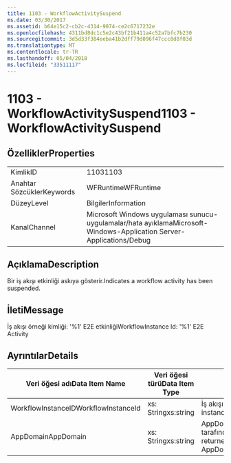 ```yaml
---
title: 1103 - WorkflowActivitySuspend
ms.date: 03/30/2017
ms.assetid: b64e15c2-cb2c-4314-9074-ce2c6717232e
ms.openlocfilehash: 4311bd8dc1c5e2c43bf21b411a4c52a7bfc7b230
ms.sourcegitcommit: 3d5d33f384eeba41b2dff79d096f47ccc8d8f03d
ms.translationtype: MT
ms.contentlocale: tr-TR
ms.lasthandoff: 05/04/2018
ms.locfileid: "33511117"
---
```

# <a name="1103---workflowactivitysuspend"></a><span data-ttu-id="26497-102">1103 - WorkflowActivitySuspend</span><span class="sxs-lookup"><span data-stu-id="26497-102">1103 - WorkflowActivitySuspend</span></span>
## <a name="properties"></a><span data-ttu-id="26497-103">Özellikler</span><span class="sxs-lookup"><span data-stu-id="26497-103">Properties</span></span>  
  
|||  
|-|-|  
|<span data-ttu-id="26497-104">Kimlik</span><span class="sxs-lookup"><span data-stu-id="26497-104">ID</span></span>|<span data-ttu-id="26497-105">1103</span><span class="sxs-lookup"><span data-stu-id="26497-105">1103</span></span>|  
|<span data-ttu-id="26497-106">Anahtar Sözcükler</span><span class="sxs-lookup"><span data-stu-id="26497-106">Keywords</span></span>|<span data-ttu-id="26497-107">WFRuntime</span><span class="sxs-lookup"><span data-stu-id="26497-107">WFRuntime</span></span>|  
|<span data-ttu-id="26497-108">Düzey</span><span class="sxs-lookup"><span data-stu-id="26497-108">Level</span></span>|<span data-ttu-id="26497-109">Bilgiler</span><span class="sxs-lookup"><span data-stu-id="26497-109">Information</span></span>|  
|<span data-ttu-id="26497-110">Kanal</span><span class="sxs-lookup"><span data-stu-id="26497-110">Channel</span></span>|<span data-ttu-id="26497-111">Microsoft Windows uygulaması sunucu-uygulamalar/hata ayıklama</span><span class="sxs-lookup"><span data-stu-id="26497-111">Microsoft-Windows-Application Server-Applications/Debug</span></span>|  
  
## <a name="description"></a><span data-ttu-id="26497-112">Açıklama</span><span class="sxs-lookup"><span data-stu-id="26497-112">Description</span></span>  
 <span data-ttu-id="26497-113">Bir iş akışı etkinliği askıya gösterir.</span><span class="sxs-lookup"><span data-stu-id="26497-113">Indicates a workflow activity has been suspended.</span></span>  
  
## <a name="message"></a><span data-ttu-id="26497-114">İleti</span><span class="sxs-lookup"><span data-stu-id="26497-114">Message</span></span>  
 <span data-ttu-id="26497-115">İş akışı örneği kimliği: '%1' E2E etkinliği</span><span class="sxs-lookup"><span data-stu-id="26497-115">WorkflowInstance Id: '%1' E2E Activity</span></span>  
  
## <a name="details"></a><span data-ttu-id="26497-116">Ayrıntılar</span><span class="sxs-lookup"><span data-stu-id="26497-116">Details</span></span>  
  
|<span data-ttu-id="26497-117">Veri öğesi adı</span><span class="sxs-lookup"><span data-stu-id="26497-117">Data Item Name</span></span>|<span data-ttu-id="26497-118">Veri öğesi türü</span><span class="sxs-lookup"><span data-stu-id="26497-118">Data Item Type</span></span>|<span data-ttu-id="26497-119">Açıklama</span><span class="sxs-lookup"><span data-stu-id="26497-119">Description</span></span>|  
|--------------------|--------------------|-----------------|  
|<span data-ttu-id="26497-120">WorkflowInstanceID</span><span class="sxs-lookup"><span data-stu-id="26497-120">WorkflowInstanceId</span></span>|<span data-ttu-id="26497-121">xs: String</span><span class="sxs-lookup"><span data-stu-id="26497-121">xs:string</span></span>|<span data-ttu-id="26497-122">İş akışı örneği kimliği.</span><span class="sxs-lookup"><span data-stu-id="26497-122">The workflow instance id.</span></span>|  
|<span data-ttu-id="26497-123">AppDomain</span><span class="sxs-lookup"><span data-stu-id="26497-123">AppDomain</span></span>|<span data-ttu-id="26497-124">xs: String</span><span class="sxs-lookup"><span data-stu-id="26497-124">xs:string</span></span>|<span data-ttu-id="26497-125">AppDomain.CurrentDomain.FriendlyName tarafından döndürülen dize.</span><span class="sxs-lookup"><span data-stu-id="26497-125">The string returned by AppDomain.CurrentDomain.FriendlyName.</span></span>|
